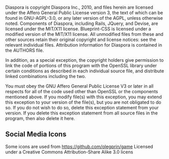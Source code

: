 Diaspora is copyright Diaspora Inc., 2010, and files herein are licensed
under the Affero General Public License version 3, the text of which can
be found in GNU-AGPL-3.0, or any later version of the AGPL, unless otherwise
noted.  Components of Diaspora, including Rails, JQuery, and Devise, are
licensed under the MIT/X11 license.  Blueprint-CSS is licensed under a
modified version of the MIT/X11 license.  All unmodified files from these
and other sources retain their original copyright and license notices: see
the relevant individual files.  Attribution information for Diaspora is
contained in the AUTHORS file.

In addition, as a special exception, the copyright holders give
permission to link the code of portions of this program with the
OpenSSL library under certain conditions as described in each
individual source file, and distribute linked combinations
including the two.

You must obey the GNU Affero General Public License V3 or later in all respects
for all of the code used other than OpenSSL or the components mentioned
above.  If you modify file(s) with this exception, you may extend this
exception to your version of the file(s), but you are not obligated to
do so.  If you do not wish to do so, delete this exception statement from your
version.  If you delete this exception statement from all source files in the
program, then also delete it here.

Social Media Icons
------------------
Some icons are used from https://github.com/olegprin/game
Licensed under a Creative Commons Attribution-Share Alike 3.0 licens